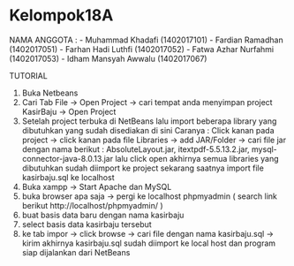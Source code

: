 # Kelompok18A

NAMA ANGGOTA : 
		- Muhammad Khadafi 			(1402017101)
		- Fardian Ramadhan			(1402017051)
		- Farhan Hadi Luthfi 			(1402017052)
		- Fatwa Azhar Nurfahmi 		(1402017053)
		- Idham Mansyah Awwalu 		(1402017067)


TUTORIAL

1. Buka Netbeans
2. Cari Tab File -> Open Project -> cari tempat anda menyimpan project KasirBaju -> Open Project
3. Setelah project terbuka di NetBeans lalu import beberapa library yang dibutuhkan yang sudah disediakan di sini 
   Caranya : Click kanan pada project -> click kanan pada file Libraries -> add JAR/Folder -> cari file jar dengan nama berikut : AbsoluteLayout.jar, itextpdf-5.5.13.2.jar, mysql-connector-java-8.0.13.jar lalu click open
   akhirnya semua libraries yang dibutuhkan sudah diimport ke project sekarang saatnya import file kasirbaju.sql ke localhost
4. Buka xampp -> Start Apache dan MySQL
5. buka browser apa saja -> pergi ke localhost phpmyadmin ( search link berikut http://localhost/phpmyadmin/ )
7. buat basis data baru dengan nama kasirbaju
8. select basis data kasirbaju tersebut
6. ke tab impor -> click browse -> cari file dengan nama kasirbaju.sql -> kirim
akhirnya kasirbaju.sql sudah diimport ke local host dan program siap dijalankan dari NetBeans
 
